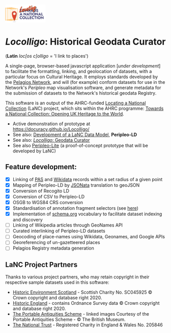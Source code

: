 <p align="left" width="100%">
    <img width="25%" src="/images/LaNC-logo.png" />
</p>

# ***Locolligo***: Historical Geodata Curator
(**Latin** *loc\[os c\]olligo* = 'I link to places')

A single-page, browser-based javascript application \[*under development*\] to facilitate the formatting, linking, and geolocation of datasets, with a particular focus on Cultural Heritage. It employs standards developed by the [Pelagios Network](https://pelagios.org/), and will (for example) conform datasets for use in the Network's *Peripleo* map visualisation software, and generate metadata for the submission of datasets to the Network's historical geodata Registry.

This software is an output of the AHRC-funded [Locating a National Collection](https://www.nationalcollection.org.uk/Foundation-Projects#:~:text=Locating%20a%20National%20Collection) (LaNC) project, which sits within the AHRC programme: [Towards a National Collection: Opening UK Heritage to the World](https://www.nationalcollection.org.uk/).

* Active demonstration of prototype at https://docuracy.github.io/Locolligo/
* See also: [Development of a LaNC Data Model](https://docs.google.com/document/d/1yhVAqpPnKJ9SWfl-yg2zfMyPMTDNkerI7lCGF-pB7I8/edit?usp=sharing), **Peripleo-LD**
* See also: [*Locolligo*: Geodata Curator](https://docs.google.com/document/d/1H0KmYf405QS2ECozHpmAFsLz2MbXd_3qLKXBmLFCoJc/edit?usp=sharing)
* See also [Peripleo-Lite](https://docuracy.github.io/LaNC-peripleo-lite/public/) (a proof-of-concept prototype that will be developed by LaNC)

## Feature development:
- [x] Linking of [PAS](https://finds.org.uk/) and [Wikidata](https://www.wikidata.org/) records within a set radius of a given point
- [x] Mapping of Peripleo-LD by [JSONata](https://jsonata.org/) translation to geoJSON
- [x] Conversion of Recogito LD
- [x] Conversion of CSV to Peripleo-LD
- [x] OSGB to WGS84 CRS conversion
- [x] Standardisation of annotation fragment selectors (see [here](https://github.com/docuracy/LaNC/blob/main/Peripleo_Fragment_Selector_SVG.js))
- [x] Implementation of [schema.org](https://schema.org/) vocabulary to facilitate dataset indexing and discovery
- [ ] Linking of Wikipedia articles through GeoNames API
- [ ] Curated interlinking of Peripleo-LD datasets
- [ ] Geocoding of place-names using Wikidata, Geonames, and Google APIs
- [ ] Georeferencing of un-gazetteered places
- [ ] Pelagios Registry metadata generation

## LaNC Project Partners

Thanks to various project partners, who may retain copyright in their respective sample datasets used in this software:

* [Historic Environment Scotland](https://www.historicenvironment.scot/) - Scottish Charity No. SC045925 © Crown copyright and database right 2020.
* [Historic England](http://www.HistoricEngland.org.uk) - contains Ordnance Survey data © Crown copyright and database right 2020.
* [The Portable Antiquities Scheme](https://finds.org.uk/) - linked images Courtesy of the Portable Antiquities Scheme - © The British Museum.
* [The National Trust](https://www.nationaltrust.org.uk/) - Registered Charity in England & Wales No. 205846

